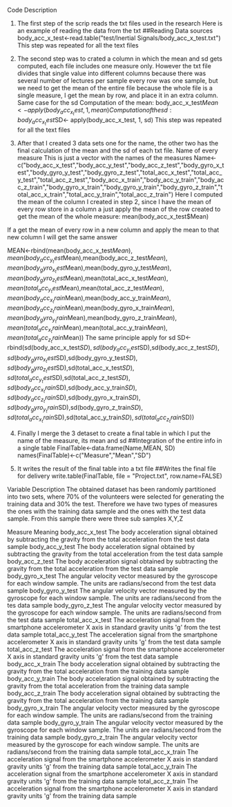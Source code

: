 Code Description 
1.	The first step of the scrip reads the txt files used in the research
Here is an example of reading the data from the txt
##Reading Data sources
body_acc_x_test<-read.table("test/Inertial Signals/body_acc_x_test.txt")
 This step was repeated for all the text files

2.	The second step was to crated a column in which the mean and sd gets computed, each file includes one measure only. However the txt file divides that single value into different columns because there was several number of lectures per sample every row was one sample, but we need to get the mean of the entire file because the whole file is a single measure, I get the mean by row, and place it in an extra column. Same case for the sd 
Computation of the mean: 
body_acc_x_test$Mean<- apply(body_acc_x_test, 1, mean)
Computation of the sd:
body_acc_x_test$SD<- apply(body_acc_x_test, 1, sd)
This step was repeated for all the text files

3.	After that I created 3 data sets one for the name, the other two has the final calculation of the mean and the sd of each txt file.
Name of every measure
This is just a vector with the names of the measures
Name<-c("body_acc_x_test","body_acc_y_test","body_acc_z_test","body_gyro_x_test","body_gyro_y_test","body_gyro_z_test","total_acc_x_test","total_acc_y_test","total_acc_z_test","body_acc_x_train","body_acc_y_train","body_acc_z_train","body_gyro_x_train","body_gyro_y_train","body_gyro_z_train","total_acc_x_train","total_acc_y_train","total_acc_z_train")
Here I computed the mean of the column I created in step 2, since I have the mean of every row store in a column a just apply the mean of the row  created to get the mean of the whole measure:
  mean(body_acc_x_test$Mean)

 
If a get the mean of every row in a new column and apply the mean to that new column I will get the same answer
 

MEAN<-rbind(mean(body_acc_x_test$Mean),mean(body_acc_y_test$Mean),mean(body_acc_z_test$Mean),mean(body_gyro_x_test$Mean),mean(body_gyro_y_test$Mean),mean(body_gyro_z_test$Mean),mean(total_acc_x_test$Mean),mean(total_acc_y_test$Mean),mean(total_acc_z_test$Mean),mean(body_acc_x_train$Mean),mean(body_acc_y_train$Mean),mean(body_acc_z_train$Mean),mean(body_gyro_x_train$Mean),mean(body_gyro_y_train$Mean),mean(body_gyro_z_train$Mean),mean(total_acc_x_train$Mean),mean(total_acc_y_train$Mean),mean(total_acc_z_train$Mean))
The same principle apply for sd
SD<-rbind(sd(body_acc_x_test$SD),sd(body_acc_y_test$SD),sd(body_acc_z_test$SD),sd(body_gyro_x_test$SD),sd(body_gyro_y_test$SD),sd(body_gyro_z_test$SD),sd(total_acc_x_test$SD),sd(total_acc_y_test$SD),sd(total_acc_z_test$SD),sd(body_acc_x_train$SD),sd(body_acc_y_train$SD),sd(body_acc_z_train$SD),sd(body_gyro_x_train$SD),sd(body_gyro_y_train$SD),sd(body_gyro_z_train$SD),sd(total_acc_x_train$SD),sd(total_acc_y_train$SD),sd(total_acc_z_train$SD)) 

4.	Finally I merge the 3 detaset to create a final table in which I put the name of the measure, its mean and sd
##Integration of the entire info in a single table
FinalTable<-data.frame(Name,MEAN, SD)
names(FinalTable)<-c("Measure","Mean","SD")

5.	It writes the result of the final table into a txt file
##Writes the final file for delivery
write.table(FinalTable, file = "Project.txt", row.name=FALSE)

Variable Description 
The obtained dataset has been randomly partitioned into two sets, where 70% of the volunteers were selected for generating the training data and 30% the test. Therefore we have two types of measures the ones with the training data sample and the ones with the test data sample. From this sample there were three sub samples X,Y,Z

Measure	Meaning 
body_acc_x_test	The body acceleration signal obtained by subtracting the gravity from the total acceleration from the test data sample
body_acc_y_test	The body acceleration signal obtained by subtracting the gravity from the total acceleration from the test data sample
body_acc_z_test	The body acceleration signal obtained by subtracting the gravity from the total acceleration from the test data sample
body_gyro_x_test	The angular velocity vector measured by the gyroscope for each window sample. The units are radians/second from the test data sample
body_gyro_y_test	The angular velocity vector measured by the gyroscope for each window sample. The units are radians/second from the tes data sample
body_gyro_z_test	The angular velocity vector measured by the gyroscope for each window sample. The units are radians/second from the test data sample
total_acc_x_test	The acceleration signal from the smartphone accelerometer X axis in standard gravity units 'g' from the test data sample
 total_acc_y_test	The acceleration signal from the smartphone accelerometer X axis in standard gravity units 'g' from the test data sample
total_acc_z_test	The acceleration signal from the smartphone accelerometer X axis in standard gravity units 'g' from the test data sample
body_acc_x_train	The body acceleration signal obtained by subtracting the gravity from the total acceleration from the training data sample
body_acc_y_train	The body acceleration signal obtained by subtracting the gravity from the total acceleration from the training data sample
body_acc_z_train	The body acceleration signal obtained by subtracting the gravity from the total acceleration from the training data sample
body_gyro_x_train	The angular velocity vector measured by the gyroscope for each window sample. The units are radians/second from the training data sample
body_gyro_y_train	The angular velocity vector measured by the gyroscope for each window sample. The units are radians/second from the training data sample
body_gyro_z_train	The angular velocity vector measured by the gyroscope for each window sample. The units are radians/second from the training data sample
total_acc_x_train	The acceleration signal from the smartphone accelerometer X axis in standard gravity units 'g' from the training data sample
total_acc_y_train	The acceleration signal from the smartphone accelerometer X axis in standard gravity units 'g' from the training data sample
total_acc_z_train	The acceleration signal from the smartphone accelerometer X axis in standard gravity units 'g' from the training data sample


